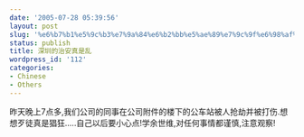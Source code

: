 ```yaml
---
date: '2005-07-28 05:39:56'
layout: post
slug: '%e6%b7%b1%e5%9c%b3%e7%9a%84%e6%b2%bb%e5%ae%89%e7%9c%9f%e6%98%af%e4%b9%b1'
status: publish
title: 深圳的治安真是乱
wordpress_id: '112'
categories:
- Chinese
- Others
---
```





昨天晚上7点多,我们公司的同事在公司附件的楼下的公车站被人抢劫并被打伤.想想歹徒真是猖狂.....自己以后要小心点!学余世维,对任何事情都谨慎,注意观察!



